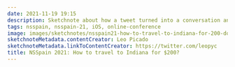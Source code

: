 ```yaml
---
date: 2021-11-19 19:15
description: Sketchnote about how a tweet turned into a conversation and lots of learnings from Leo Picado at NSSpain 2021
tags: nsspain, nsspain-21, iOS, online-conference
image: images/sketchnotes/nsspain21-how-to-travel-to-indiana-for-200-dollars-small.jpg
sketchnoteMetadata.contentCreator: Leo Picado
sketchnoteMetadata.linkToContentCreator: https://twitter.com/leopyc
title: NSSpain 2021: How to travel to Indiana for $200?
---
```

